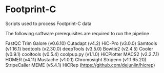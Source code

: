 # Footprint-C
Scripts used to process Footprint-C data

The following software prerequisites are required to run the pipeline

FastQC
Trim Galore (v0.6.10)
Cutadapt (v4.2)
HiC-Pro (v3.0.0)
Samtools (v1.16.1)
bedtools (v2.30.0)
deepTools (v3.5.0)
Bowtie2 (v2.4.5)
Cooler (v0.9.1)
cooltools (v0.5.4)
coolpup.py (v1.1.0)
HiCPlotter
MACS2 (v2.2.7.1)
HOMER (v4.11)
Mustache (v1.0.1)
Chromosight
Stripenn (v1.1.65.20)
StripeCaller
MEME (v5.4.1)
HiCRep (https://github.com/dejunlin/hicrep)
